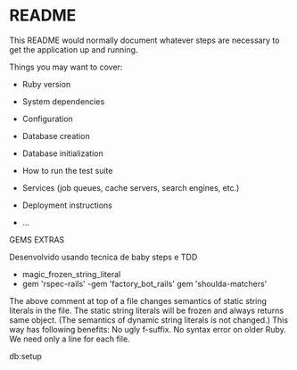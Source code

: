 # README

This README would normally document whatever steps are necessary to get the
application up and running.

Things you may want to cover:

* Ruby version

* System dependencies

* Configuration

* Database creation

* Database initialization

* How to run the test suite

* Services (job queues, cache servers, search engines, etc.)

* Deployment instructions

* ...

GEMS EXTRAS

Desenvolvido usando tecnica de baby steps e TDD

- magic_frozen_string_literal
-  gem 'rspec-rails'
  -gem 'factory_bot_rails'
  gem 'shoulda-matchers'

The above comment at top of a file changes semantics of static string literals in the file. The static string literals will be frozen and always returns same object. (The semantics of dynamic string literals is not changed.) This way has following benefits: No ugly f-suffix. No syntax error on older Ruby. We need only a line for each file.


db:setup

